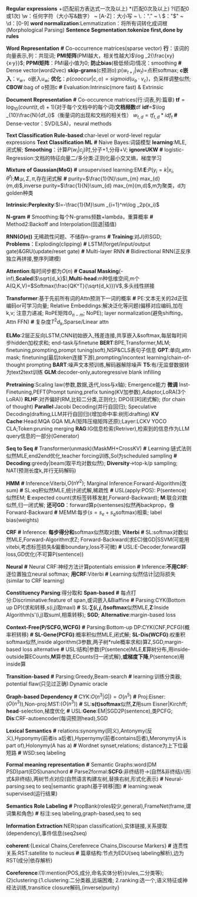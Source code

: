 **Regular expressions**
+(匹配前方表达式一次及以上) *(匹配0次及以上) ?(匹配0或1次)
\w：任何字符（大小写&数字） \~ [A-Z]：大小写 \~ \\.："." \~ \ \$："$" \~ \d：[0-9] 
**word normalization**:Lemmatization：将所有词转化成词根(Morphological Parsing)
**Sentence Segmentation:tokenize first,done by rules**

**Word Representation**
**\#** Co-occurrence matrices(sparse vector)
__行__：该词的向量表示,列：共现词; __PMI矩阵__(PMI越大，相关性越大)$\log _2{\frac{xy}{x·y}}$; __PPMI矩阵__：PMI最小值为0; __防止bias__(极低频词)情况：smoothing
**\#** Dense vector(word2vec)
__skip-grams__(c预测o):$p(w_{t+j}|w_t)$=点积softmax; __c嵌入__：$v_w$，o嵌入$u_w$; __优化__：$p(cooccur|c,o)=sigmoid(u_o·v_c)$，负采样调整似然; __CBOW__:bag of o预测c
**\#** Evaluation:Intrinsic(more fast) & Extrinsic

**Document Representation**
**\#** Co-occurence matrices(行:词表,列:篇章) 
**tf**$=\log_{10}(count(t,d)+1)$(对于每个文档中的每个词)**文档频数**df **idf**=$\log _{10}\frac{N}{df_i}$（衡量词的出现和文档的相关性） $w_{t,d}=tf_{t,d}*idf_t$
**\#** Dense-vector：SVD(LSA)，neural methods

**Text Classification Rule-based**:char-level or word-level regular expressions
**Text Classification ML**
**\#** Naive Bayes:词袋模型
__learning__:MLE,闭式解; __Smoothing__：计算$P(w_i|c_j)$时,分子+1,分母+V; __ignoreUKW__
**\#** logistic-Regression:文档的特征向量二/多分类:正则化最小交叉熵，梯度学习

**Mixture of Gaussian(MoG)**
**\#** unsupervised learning:EM:__E__:$P(y_i=k|x_i,\theta^{t})$;__M__:$\mu,\Sigma,\pi$,存在闭式解
**\#** purity=$\frac{1}{N}\sum_{m} max_{d}(m,d)$,inverse purity=$\frac{1}{N}\sum_{d} max_{m}(m,d)$,m为聚类，d为golden种类

**Intrinsic:Perplexity**:$l=-\frac{1}{M}\sum _{i=1}^m\log _2p(x_i)$

**N-gram**
**\#** Smoothing:每个N-grams频数+lambda，重算概率
**\#** Method2:Backoff and Interpolation(回退|插值)

**RNN($O(n)$)** 无稀疏性问题、不储存n-grams
**\#** __Training__:对$J(\theta)$SGD; __Problems__：Exploding(clipping)
**\#** LSTM(forget/input/output gate)&GRU(update/reset gate)
**\#** Multi-layer RNN
**\#** Bidirectional RNN(正反序独立再拼接,整序列建模)

**Attention**:每时间步都为$O(n)$
**\#** __Causal Masking__(-inf),__Scaled__($\sqrt{d_k}$),__Multi-head__:m种低维空间,m个A(Q,K,V)=$Softmax(\frac{QK^T}{\sqrt{d_k}})V$,多头线性拼接

**Transformer**:基于先前所有词的Attn预测下一词的概率
**\#** PE:文本无关的2d正弦编码or可学习向量; Relative Embeddings:解决泛化等问题(偏移对应编码,加在k,v; 注意力递减; RoPE矩阵$\Theta_{n-m}$; NoPE); layer normalization(避免shifting，Attn FFN)
**\#** 复杂度$T^2d_k$,Sparse/Linear attn


**ELMo**:2层正反向LSTM,CNN初始嵌入,残差连接,共享嵌入&softmax,每层每时间步hidden加权求和; end-task与finetune
**BERT**:BPE,Transformer,MLM; finetuning,prompting,prompt tuning(soft),NSP&CLS表句子信息
**GPT**:单向,attn mask; finetuning(最后token连接下游),prompting/incontext learning/chain-of-thought prompting
**BART**:噪声文本预训练,解码器解除噪声
**T5**:有/无监督数据转为text2text训练
**GLM**:decoder-only,autoregressive blank infilling

**Pretraining**:Scaling law(参数,数据,迭代,loss与x轴); Emergence能力
**微调** Inst-Finetuning,PEFT{Prompt tuning,prefix tuning(KV加参数),Adaptor,LoRA(3个LoRA)}
**RLHF**:对齐偏好(RM,比较二分类,正则化); DPO(E[R]闭式解); (for chain of thought)
**Parallel**:Jacobi Decoding(并行自回归); Speculative Decoding(drafting,LLM并行自回归)(增加命中率:树形drafting)
**KV Cache**:Head:MQA GQA MLA(矩阵压缩矩阵还原);Layer:LCKV YOCO CLA;Token:pruning merging
**RAG**:IG信息检索(Retriver),检索到的信息作为LLM query信息的一部分(Generator)

**Seq to Seq**
**\#** Transformer(unmask)(MaskMH+CrossKV)
**\#** Learning:链式法则似然MLE,end2end优化,teacher forcing训练,Sol为scheduled sampling
**\#** __Decoding__:greedy|beam(取平均对数似然); __Diversity__$\rightarrow$top-k/p sampling; NAT(预测长度k,并行无码解码)

**HMM**
**\#** Inference:Viterbi,$O(nY^2)$; Marginal Inference:Forward-Algorithm(改sum)
**\#** SL:eq积似然MLE,统计闭式解,稀疏性
**\#** USL(apply:POS): P(sentence)似然EM; __E__:expected count(求标签转移发射,Forward-Backward); __M__:联合对数似然,归一闭式解; __还可GD__：forward算p(sentenses)似然再backprop，像Forward-Backward
**\#** MEMM:每步($s=s_e+s_q$softmax)相乘; label bias(weights)

**CRF**
**\#** Inference: **每步得分和**softmax似然取对数; __Viterbi__
**\#** SL:softmax对数似然MLE,Forward-Algorithm求Z; Forward-Backward(求EC)做GD|SSVM(可能用vitebi,考虑标签损失&偏重boundary,loss不可微)
**\#** USL:E-Decoder,forward算loss,GD优化(不可算P(sentence))

**Neural**
**\#** Neural CRF:神经方法计算potentials emission
**\#** Inference:__不用CRF__:逐位置独立neural softmax; __用CRF__:Viterbi
**\#** Learning:似然估计|边际损失(similar to CRF learning)

**Constituency Parsing**:得分取和
**Span-based**
**\#** 每点打分:Discriminative:feature of span,或词嵌入&Biaffine
**\#** Parsing:CYK(Bottom up DP)(求和转移,s(i,j)取maxl)
**\#** SL:**$\sum(i,j,l)$softmax**似然MLE,**Z**:Inside Algorithm(s'(i,j)取suml,相乘转移); **SGD**; **Alternative**:margin-based loss

**Context-Free(P/SCFG,WCFG)**
**\#** Parsing:Bottom-up DP:CYK(CNF,PCFG)(概率积转移)
**\#** __SL-Gene(PCFG)__:概率积似然MLE,闭式解; __SL-Dis(WCFG)__:权重积softmax似然,inside algorithm(3参数,两子树*rule概率求和)算Z,SGD,margin-based loss alternative
**\#** USL:结构|参数\{P(sentence)MLE,**E**算树分布,用inside-outside算ECounts,**M**算参数,ECounts归一闭式解\},**或梯度下降**,P(sentence)用inside算

**Transition-based**
**\#** Parsing:Greedy,Beam-search
**\#** learning:训练分类器; potential flaw(只见过正确):Dynamic oracle

**Graph-based Dependency**
**\#** CYK:$O(n^3 |G|)=O(n^5)$
**\#** Proj:Eisner:($O(n^3)$),Non-proj:MST:($O(n^3)$)
**\#** SL:**s(t)softmax**似然,**Z**用sum Eisner|Kirchff; **head**-selection,梯度优化
**\#** USL:**Gene**:EM|SGD2P(sentence),类PCFG; **Dis**:CRF-autoencoder(每词预测head),SGD

**Lexical Semantics**
**\#** relations:synonymy(同义),Antonymy(反义),Hyponymy(前者is a后者),Hypernymy(前者contains后者),Meronymy(A is part of),Holonymy(A has a)
**\#** Wordnet synset,relations; distance为上下位最短路
**\#** WSD:seq labeling

**Formal meaning representation**
**\#** Semantic Graphs:word(DM PSD)part(EDS)unanchord
**\#** Parse2formal:**SCFG**:非终结符$\rightarrow$(自然&非终结)/(形式&非终结),两树节点对应(自然语言构建左树,替换右树,形式化表示)
**\#** Neural-parsing:seq to seq|semantic graph(基于转移|图)
**\#** learning:weak supervised(运行结果)

**Semantics Role Labeling**
**\#** PropBank(roles较少,general),FrameNet(frame,谓词集和角色)
**\#** 标注:seq labeling,graph-based,seq to seq

**Information Extraction**:NER(span classification),实体链接,关系提取(dependency),事件信息(seq2seq)

**coherent**:{Lexical Chains,Cerefenrece Chains,Discourse Markers}
**\#** 连贯性关系:RST:satellite to nucleus
**\#** 篇章结构:节点为EDU(seq labeling解析),边为RST(成分|依存解析)

**Coreference**:(1):mention(POS,成分,命名实体分析)(rules,二分类等); (2)clustering:{1.clustering:二分类器,远端困难; 2.ranking:选一个,语义特征或神经法训练,transitice closure解码,(inverse)purity}